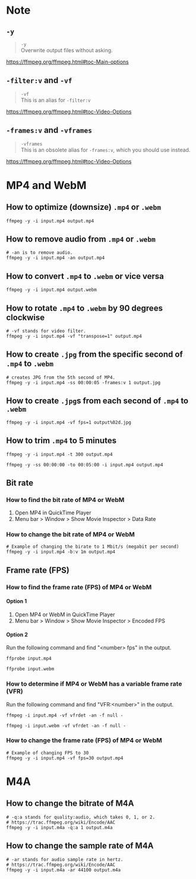 # Note
## `-y`
> `-y`<br>
> Overwrite output files without asking.

https://ffmpeg.org/ffmpeg.html#toc-Main-options

## `-filter:v` and `-vf`
> `-vf`<br>
> This is an alias for `-filter:v`

https://ffmpeg.org/ffmpeg.html#toc-Video-Options

## `-frames:v` and `-vframes`
> `-vframes`<br>
> This is an obsolete alias for `-frames:v`, which you should use instead.

https://ffmpeg.org/ffmpeg.html#toc-Video-Options

# MP4 and WebM
## How to optimize (downsize) `.mp4` or `.webm`
```shell
ffmpeg -y -i input.mp4 output.mp4
```

## How to remove audio from `.mp4` or `.webm`
```shell
# -an is to remove audio.
ffmpeg -y -i input.mp4 -an output.mp4
```

## How to convert `.mp4` to `.webm` or vice versa
```shell
ffmpeg -y -i input.mp4 output.webm
```

## How to rotate `.mp4` to `.webm` by 90 degrees clockwise
```shell
# -vf stands for video filter.
ffmpeg -y -i input.mp4 -vf "transpose=1" output.mp4
```

## How to create `.jpg` from the specific second of `.mp4` to `.webm`
```shell
# creates JPG from the 5th second of MP4.
ffmpeg -y -i input.mp4 -ss 00:00:05 -frames:v 1 output.jpg
```

## How to create `.jpg`s from each second of `.mp4` to `.webm`
```shell
ffmpeg -y -i input.mp4 -vf fps=1 output%02d.jpg
```

## How to trim `.mp4` to 5 minutes
```shell
ffmpeg -y -i input.mp4 -t 300 output.mp4
```
```shell
ffmpeg -y -ss 00:00:00 -to 00:05:00 -i input.mp4 output.mp4
```

## Bit rate
### How to find the bit rate of MP4 or WebM
1. Open MP4 in QuickTime Player
2. Menu bar > Window > Show Movie Inspector > Data Rate

### How to change the bit rate of MP4 or WebM
```shell
# Example of changing the birate to 1 Mbit/s (megabit per second)
ffmpeg -y -i input.mp4 -b:v 1m output.mp4
```

## Frame rate (FPS)
### How to find the frame rate (FPS) of MP4 or WebM
#### Option 1
1. Open MP4 or WebM in QuickTime Player
2. Menu bar > Window > Show Movie Inspector > Encoded FPS
#### Option 2
Run the following command and find "\<number> fps" in the output.
```shell
ffprobe input.mp4
```
```shell
ffprobe input.webm
```

### How to determine if MP4 or WebM has a variable frame rate (VFR)
Run the following command and find "VFR:\<number>" in the output.
```shell
ffmpeg -i input.mp4 -vf vfrdet -an -f null -
```
```shell
ffmpeg -i input.webm -vf vfrdet -an -f null -
```

### How to change the frame rate (FPS) of MP4 or WebM
```shell
# Example of changing FPS to 30
ffmpeg -y -i input.mp4 -vf fps=30 output.mp4
```

# M4A
## How to change the bitrate of M4A
```shell
# -q:a stands for quality:audio, which takes 0, 1, or 2.
# https://trac.ffmpeg.org/wiki/Encode/AAC
ffmpeg -y -i input.m4a -q:a 1 output.m4a
```

## How to change the sample rate of M4A
```shell
# -ar stands for audio sample rate in hertz.
# https://trac.ffmpeg.org/wiki/Encode/AAC
ffmpeg -y -i input.m4a -ar 44100 output.m4a
```
